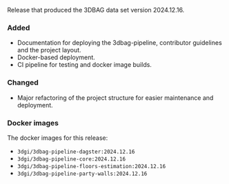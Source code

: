 Release that produced the 3DBAG data set version 2024.12.16.

### Added
- Documentation for deploying the 3dbag-pipeline, contributor guidelines and the project layout.
- Docker-based deployment.
- CI pipeline for testing and docker image builds.

### Changed
- Major refactoring of the project structure for easier maintenance and deployment.

### Docker images

The docker images for this release:
- `3dgi/3dbag-pipeline-dagster:2024.12.16`
- `3dgi/3dbag-pipeline-core:2024.12.16`
- `3dgi/3dbag-pipeline-floors-estimation:2024.12.16`
- `3dgi/3dbag-pipeline-party-walls:2024.12.16`